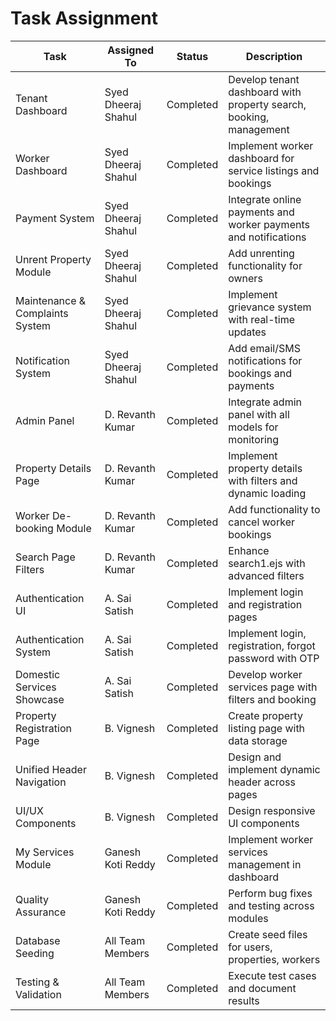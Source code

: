 # Task Assignment

| Task | Assigned To | Status | Description |
|------|-------------|--------|-------------|
| Tenant Dashboard | Syed Dheeraj Shahul | Completed | Develop tenant dashboard with property search, booking, management |
| Worker Dashboard | Syed Dheeraj Shahul | Completed | Implement worker dashboard for service listings and bookings |
| Payment System | Syed Dheeraj Shahul | Completed | Integrate online payments and worker payments and notifications |
| Unrent Property Module | Syed Dheeraj Shahul | Completed | Add unrenting functionality for owners |
| Maintenance & Complaints System | Syed Dheeraj Shahul | Completed | Implement grievance system with real-time updates |
| Notification System | Syed Dheeraj Shahul | Completed | Add email/SMS notifications for bookings and payments |
| Admin Panel | D. Revanth Kumar | Completed | Integrate admin panel with all models for monitoring |
| Property Details Page | D. Revanth Kumar | Completed | Implement property details with filters and dynamic loading |
| Worker De-booking Module | D. Revanth Kumar | Completed | Add functionality to cancel worker bookings |
| Search Page Filters | D. Revanth Kumar | Completed | Enhance search1.ejs with advanced filters |
| Authentication UI | A. Sai Satish | Completed | Implement login and registration pages |
| Authentication System | A. Sai Satish | Completed | Implement login, registration, forgot password with OTP |
| Domestic Services Showcase | A. Sai Satish | Completed | Develop worker services page with filters and booking |
| Property Registration Page | B. Vignesh | Completed | Create property listing page with data storage |
| Unified Header Navigation | B. Vignesh | Completed | Design and implement dynamic header across pages |
| UI/UX Components | B. Vignesh | Completed | Design responsive UI components |
| My Services Module | Ganesh Koti Reddy | Completed | Implement worker services management in dashboard |
| Quality Assurance | Ganesh Koti Reddy | Completed | Perform bug fixes and testing across modules |
| Database Seeding | All Team Members | Completed | Create seed files for users, properties, workers |
| Testing & Validation | All Team Members | Completed | Execute test cases and document results |
